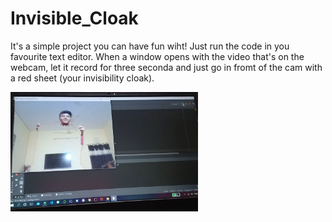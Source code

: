 # Invisible_Cloak

It's a simple project you can have fun wiht! Just run the code in you favourite text editor. When a window opens with the video that's on the webcam, let it record for three seconda and just go in fromt of the cam with a red sheet (your invisibility cloak).

<img src="media/image2.jpeg" width="300">

